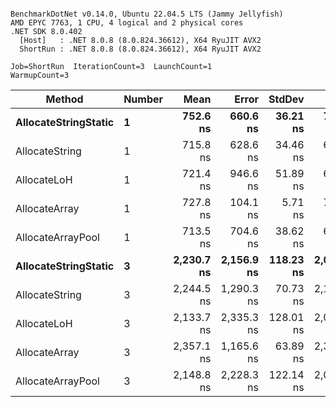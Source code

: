 ```

BenchmarkDotNet v0.14.0, Ubuntu 22.04.5 LTS (Jammy Jellyfish)
AMD EPYC 7763, 1 CPU, 4 logical and 2 physical cores
.NET SDK 8.0.402
  [Host]   : .NET 8.0.8 (8.0.824.36612), X64 RyuJIT AVX2
  ShortRun : .NET 8.0.8 (8.0.824.36612), X64 RyuJIT AVX2

Job=ShortRun  IterationCount=3  LaunchCount=1  
WarmupCount=3  

```
| Method               | Number | Mean       | Error      | StdDev    | Min        | Max        | Gen0   | Gen1   | Allocated |
|--------------------- |------- |-----------:|-----------:|----------:|-----------:|-----------:|-------:|-------:|----------:|
| **AllocateStringStatic** | **1**      |   **752.6 ns** |   **660.6 ns** |  **36.21 ns** |   **711.9 ns** |   **781.3 ns** | **0.0124** | **0.0114** |   **1.02 KB** |
| AllocateString       | 1      |   715.8 ns |   628.6 ns |  34.46 ns |   689.5 ns |   754.8 ns | 0.0124 | 0.0114 |   1.02 KB |
| AllocateLoH          | 1      |   721.4 ns |   946.6 ns |  51.89 ns |   662.9 ns |   762.0 ns | 0.0124 | 0.0114 |   1.02 KB |
| AllocateArray        | 1      |   727.8 ns |   104.1 ns |   5.71 ns |   722.0 ns |   733.4 ns | 0.0124 | 0.0114 |   1.02 KB |
| AllocateArrayPool    | 1      |   713.5 ns |   704.6 ns |  38.62 ns |   668.9 ns |   737.2 ns | 0.0124 | 0.0114 |   1.02 KB |
| **AllocateStringStatic** | **3**      | **2,230.7 ns** | **2,156.9 ns** | **118.23 ns** | **2,094.8 ns** | **2,309.8 ns** | **0.0343** | **0.0305** |   **3.07 KB** |
| AllocateString       | 3      | 2,244.5 ns | 1,290.3 ns |  70.73 ns | 2,168.7 ns | 2,308.6 ns | 0.0343 | 0.0305 |   3.07 KB |
| AllocateLoH          | 3      | 2,133.7 ns | 2,335.3 ns | 128.01 ns | 2,049.9 ns | 2,281.1 ns | 0.0343 | 0.0305 |   3.07 KB |
| AllocateArray        | 3      | 2,357.1 ns | 1,165.6 ns |  63.89 ns | 2,309.1 ns | 2,429.6 ns | 0.0343 | 0.0305 |   3.07 KB |
| AllocateArrayPool    | 3      | 2,148.8 ns | 2,228.3 ns | 122.14 ns | 2,059.0 ns | 2,287.9 ns | 0.0343 | 0.0305 |   3.07 KB |
